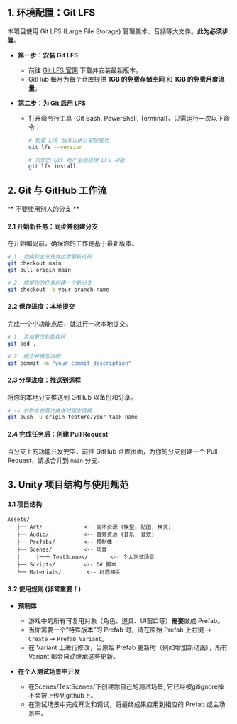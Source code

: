 ## 1. 环境配置：Git LFS

本项目使用 Git LFS (Large File Storage) 管理美术、音频等大文件。**此为必须步骤**。

* **第一步：安装 Git LFS**
    * 前往 [Git LFS 官网](https://git-lfs.github.com/) 下载并安装最新版本。
    * GitHub 每月为每个仓库提供 **1GB 的免费存储空间** 和 **1GB 的免费月度流量**。

* **第二步：为 Git 启用 LFS**
    * 打开命令行工具 (Git Bash, PowerShell, Terminal)，只需运行一次以下命令：
        ```bash
        # 检查 LFS 版本以确认安装成功
        git lfs --version

        # 为你的 Git 账户全局启用 LFS 功能
        git lfs install
        ```

## 2. Git 与 GitHub 工作流
** 不要使用别人的分支 **
#### 2.1 开始新任务：同步并创建分支
在开始编码前，确保你的工作是基于最新版本。

```bash
# 1. 切换到主分支并拉取最新代码
git checkout main
git pull origin main

# 2. 根据你的任务创建一个新分支
git checkout -b your-branch-name
```

#### 2.2 保存进度：本地提交
完成一个小功能点后，就进行一次本地提交。

```bash
# 1. 添加更改到暂存区
git add .

# 2. 提交并撰写说明
git commit -m "your commit description"
```

#### 2.3 分享进度：推送到远程
将你的本地分支推送到 GitHub 以备份和分享。

```bash
# -u 参数会在首次推送时建立链接
git push -u origin feature/your-task-name
```

#### 2.4 完成任务后：创建 Pull Request
当分支上的功能开发完毕，前往 GitHub 仓库页面，为你的分支创建一个 Pull Request，请求合并到 `main` 分支.

## 3. Unity 项目结构与使用规范

#### 3.1 项目结构

```
Assets/
   ├── Art/             <-- 美术资源 (模型, 贴图, 精灵)
   ├── Audio/           <-- 音频资源 (音乐, 音效)
   ├── Prefabs/         <-- 预制体
   ├── Scenes/          <-- 场景
   |     |一一 TestScenes/       <-- 个人测试场景
   ├── Scripts/         <-- C# 脚本
   └── Materials/        <-- 材质相关
```

#### 3.2 使用规则 (非常重要！)

* **预制体**
    * 游戏中的所有可复用对象（角色、道具、UI窗口等）**需要**做成 Prefab。
    * 当你需要一个“特殊版本”的 Prefab 时，请在原始 Prefab 上右键 -> `Create` -> `Prefab Variant`。
    * 在 Variant 上进行修改，当原始 Prefab 更新时（例如增加新动画），所有 Variant 都会自动继承这些更新。

* **在个人测试场景中开发**
    * 在Scenes/TestScenes/下创建你自己的测试场景, 它已经被gitignore掉 不会被上传到github上。
    * 在测试场景中完成开发和调试，将最终成果应用到相应的 Prefab 或主场景中。
